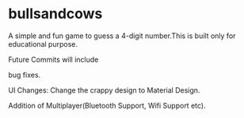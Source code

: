 # bullsandcows
A simple and fun game to guess a 4-digit number.This is built only for educational purpose.

Future Commits will include

bug fixes.

UI Changes: Change the crappy design to Material Design.

Addition of Multiplayer(Bluetooth Support, Wifi Support etc).
